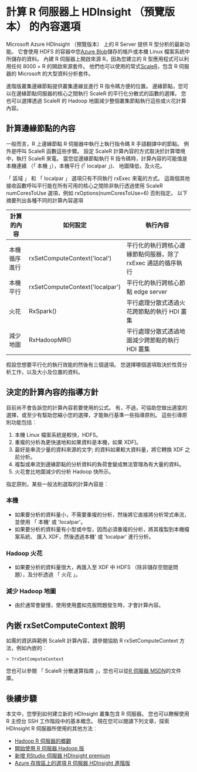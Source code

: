 <properties
   pageTitle="計算 R 伺服器上 HDInsight （預覽版本） 的內容選項 |Microsoft Azure"
   description="瞭解不同的計算內容提供的選項與 R 伺服器的使用者 HDInsight （預覽版本）"
   services="HDInsight"
   documentationCenter=""
   authors="jeffstokes72"
   manager="jhubbard"
   editor="cgronlun"
/>

<tags
   ms.service="HDInsight"
   ms.devlang="R"
   ms.topic="article"
   ms.tgt_pltfrm="na"
   ms.workload="data-services"
   ms.date="10/18/2016"
   ms.author="jeffstok"
/>

# <a name="compute-context-options-for-r-server-on-hdinsight-preview"></a>計算 R 伺服器上 HDInsight （預覽版本） 的內容選項

Microsoft Azure HDInsight （預覽版本） 上的 R Server 提供 R 型分析的最新功能。 它會使用 HDFS 的容器中您[Azure Blob](../storage/storage-introduction.md "Azure Blob 儲存體")儲存的帳戶或本機 Linux 檔案系統中所儲存的資料。 內建 R 伺服器上開啟來源 R，因為您建立的 R 型應用程式可以利用任何 8000 + R 的開啟來源套件。 他們也可以使用的常式[ScaleR](http://www.revolutionanalytics.com/revolution-r-enterprise-scaler "大革命分析 ScaleR")，包含 R 伺服器的 Microsoft 的大型資料分析套件。  

進階版叢集邊緣節點提供叢集連線並進行 R 指令碼方便的位置。 邊緣節點，您可以在邊緣節點伺服器的核心之間執行 ScaleR 的平行化分散式的函數的選擇。 您也可以選擇透過 ScaleR 的 Hadoop 地圖減少整個叢集節點執行這些或火花計算內容。

## <a name="compute-contexts-for-an-edge-node"></a>計算邊緣節點的內容

一般而言，R 上邊緣節點 R 伺服器中執行上執行指令碼 R 手語翻譯中的節點。 例外是呼叫 ScaleR 函數這些步驟。 設定 ScaleR 計算內容的方式取決於計算環境中，執行 ScaleR 來電。  當您從邊緣節點執行 R 指令碼時，計算內容的可能值是本機連續 （「 本機 」），本機平行 (「 localpar 」)、 地圖降低，及火花。

「 區域 」 和 「 localpar 」 選項只有不同執行 rxExec 來電的方式。 這兩個其他接收函數呼叫平行能在所有可用的核心之間除非執行透過使用 ScaleR numCoresToUse 選項，例如 rxOptions(numCoresToUse=6) 否則指定。 以下摘要列出各種不同的計算內容選項

| 計算的內容  | 如何設定                      | 執行內容                                                                     |
|------------------|---------------------------------|---------------------------------------------------------------------------------------|
| 本機循序進行 | rxSetComputeContext('local')    | 平行化的執行跨核心邊緣節點伺服器，除了 rxExec 通話的循序執行 |
| 本機平行   | rxSetComputeContext('localpar') | 平行化的執行跨核心節點 edge server                                 |
| 火花            | RxSpark()                       | 平行處理分散式透過火花跨節點的執行 HDI 叢集      |
| 減少地圖       | RxHadoopMR()                    | 平行處理分散式透過地圖減少跨節點的執行 HDI 叢集 |


假設您想要平行化的執行效能的然後有三個選項。 您選擇哪個選項取決於性質分析工作，以及大小及位置的資料。

## <a name="guidelines-for-deciding-on-a-compute-context"></a>決定的計算內容的指導方針

目前尚不會告訴您的計算內容若要使用的公式。 有，不過，可協助您做出適當的選擇，或至少有幫助您縮小您的選擇，才能執行基準一些指導原則。 這些引導原則功能包括︰

1.  本機 Linux 檔案系統是較快，HDFS。
2.  重複的分析為更快速地和如果資料是本機，如果 XDF]。
3.  最好是串流少量的資料來源的文字; 的資料如果較大資料量，將它轉換 XDF 之前分析。
4.  複製或串流到邊緣節點的分析資料的負荷會變成無法管理為有大量的資料。
5.  火花會比地圖減少的分析 Hadoop 快所示。

指定原則，某些一般法則選取的計算內容是︰

### <a name="local"></a>本機

- 如果要分析的資料量小，不需要重複的分析，然後將它直接將分析常式串流，並使用 「 本機' 或 'localpar'。
- 如果要分析的資料量有小型或中型，因而必須重複的分析，將其複製到本機檔案系統、 匯入 XDF，然後透過本機' 或 'localpar' 進行分析。

### <a name="hadoop-spark"></a>Hadoop 火花

- 如果要分析的資料量很大，再匯入至 XDF 中 HDFS （除非儲存空間是問題），及分析透過 「 火花 」。

### <a name="hadoop-map-reduce"></a>減少 Hadoop 地圖

- 由於通常會變慢，使用使用盡如克服問題發生時，才會計算內容。  

## <a name="inline-help-on-rxsetcomputecontext"></a>內嵌 rxSetComputeContext 說明

如需的資訊與範例 ScaleR 計算內容，請參閱協助 R rxSetComputeContext 方法，例如內嵌的︰

    > ?rxSetComputeContext

您也可以參閱 「 ScaleR 分散運算指南 」，您也可以從[R 伺服器 MSDN](https://msdn.microsoft.com/library/mt674634.aspx "R 伺服器 MSDN 上")的文件庫。


## <a name="next-steps"></a>後續步驟

本文中，您學到如何建立新的 HDInsight 叢集包含 R 伺服器。 您也可以瞭解使用 R 主控台 SSH 工作階段中的基本概念。 現在您可以閱讀下列文章，探索 HDInsight R 伺服器所使用的其他方法︰

- [Hadoop R 伺服器的概觀](hdinsight-hadoop-r-server-overview.md)
- [開始使用 R 伺服器 Hadoop 版](hdinsight-hadoop-r-server-get-started.md)
- [新增 RStudio 伺服器 HDInsight premium](hdinsight-hadoop-r-server-install-r-studio.md)
- [Azure 存放區上的選項 R 伺服器 HDInsight 進階版](hdinsight-hadoop-r-server-storage.md)
